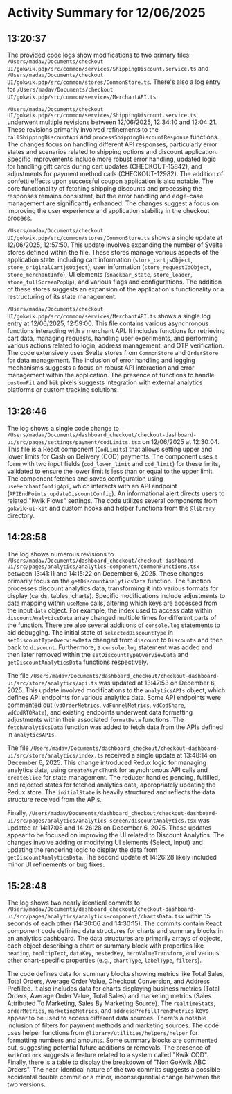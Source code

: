 # Activity Summary for 12/06/2025

## 13:20:37
The provided code logs show modifications to two primary files: `/Users/madav/Documents/checkout UI/gokwik.pdp/src/common/services/ShippingDiscount.service.ts` and `/Users/madav/Documents/checkout UI/gokwik.pdp/src/common/stores/CommonStore.ts`.  There's also a log entry for `/Users/madav/Documents/checkout UI/gokwik.pdp/src/common/services/MerchantAPI.ts`.

`/Users/madav/Documents/checkout UI/gokwik.pdp/src/common/services/ShippingDiscount.service.ts` underwent multiple revisions between 12/06/2025, 12:34:10 and 12:04:21.  These revisions primarily involved refinements to the `callShippingDiscountApi` and `processShippingDiscountResponse` functions.  The changes focus on handling different API responses, particularly error states and scenarios related to shipping options and discount application.  Specific improvements include more robust error handling,  updated logic for handling gift cards during cart updates (CHECKOUT-15842), and adjustments for payment method calls (CHECKOUT-12982).  The addition of confetti effects upon successful coupon application is also notable.  The core functionality of fetching shipping discounts and processing the responses remains consistent, but the error handling and edge-case management are significantly enhanced.  The changes suggest a focus on improving the user experience and application stability in the checkout process.

`/Users/madav/Documents/checkout UI/gokwik.pdp/src/common/stores/CommonStore.ts` shows a single update at 12/06/2025, 12:57:50. This update involves expanding the number of Svelte stores defined within the file.  These stores manage various aspects of the application state, including cart information (`store_cartjsObject`, `store_originalCartjsObject`), user information (`store_requestIdObject`, `store_merchantInfo`), UI elements (`snackbar_state`, `store_loader`, `store_fullScreenPopUp`), and various flags and configurations.  The addition of these stores suggests an expansion of the application's functionality or a restructuring of its state management.


`/Users/madav/Documents/checkout UI/gokwik.pdp/src/common/services/MerchantAPI.ts` shows a single log entry at 12/06/2025, 12:59:00. This file contains various asynchronous functions interacting with a merchant API.  It includes functions for retrieving cart data, managing requests, handling user experiments, and performing various actions related to login, address management, and OTP verification. The code extensively uses Svelte stores from `CommonStore` and `OrderStore` for data management.  The inclusion of error handling and logging mechanisms suggests a focus on robust API interaction and error management within the application.  The presence of functions to handle  `customFit` and `bik` pixels suggests integration with external analytics platforms or custom tracking solutions.


## 13:28:46
The log shows a single code change to `/Users/madav/Documents/dashboard_checkout/checkout-dashboard-ui/src/pages/settings/payment/codLimits.tsx` on 12/06/2025 at 12:30:04.  This file is a React component (`CodLimits`) that allows setting upper and lower limits for Cash on Delivery (COD) payments.  The component uses a form with two input fields (`cod_lower_limit` and `cod_limit`) for these limits,  validated to ensure the lower limit is less than or equal to the upper limit.  The component fetches and saves configuration using `useMerchantConfigApi`, which interacts with an API endpoint (`APIEndPoints.updateDiscountConfig`).  An informational alert directs users to related "Kwik Flows" settings.  The code utilizes several components from `gokwik-ui-kit` and custom hooks and helper functions from the `@library` directory.


## 14:28:58
The log shows numerous revisions to `/Users/madav/Documents/dashboard_checkout/checkout-dashboard-ui/src/pages/analytics/analytics-component/commonFunctions.tsx` between 13:41:11 and 14:15:22 on December 6, 2025.  These changes primarily focus on the `getDiscountAnalyticsData` function.  The function processes discount analytics data, transforming it into various formats for display (cards, tables, charts).  Specific modifications include adjustments to data mapping within `useMemo` calls, altering which keys are accessed from the input `data` object.  For example, the index used to access data within `discountAnalyticsData` array changed multiple times for different parts of the function.  There are also several additions of `console.log` statements to aid debugging.  The initial state of `selectedDiscountType` in `setDiscountTypeOverviewData` changed from `discount` to `Discounts` and then back to `discount`.  Furthermore, a `console.log` statement was added and then later removed within the `setDiscountTypeOverviewData` and `getDiscountAnalyticsData` functions respectively.


The file `/Users/madav/Documents/dashboard_checkout/checkout-dashboard-ui/src/store/analytics/api.ts` was updated at 13:47:53 on December 6, 2025. This update involved modifications to the `analyticsAPIs` object, which defines API endpoints for various analytics data.  Some API endpoints were commented out (`vdOrderMetrics`, `vdFunnelMetrics`, `vdCodShare`, `vdCodRTORate`), and existing endpoints underwent data formatting adjustments within their associated `formatData` functions. The `fetchAnalyticsData` function was added to fetch data from the APIs defined in `analyticsAPIs`.


The file `/Users/madav/Documents/dashboard_checkout/checkout-dashboard-ui/src/store/analytics/index.ts` received a single update at 13:48:14 on December 6, 2025. This change introduced Redux logic for managing analytics data, using `createAsyncThunk` for asynchronous API calls and `createSlice` for state management. The reducer handles pending, fulfilled, and rejected states for fetched analytics data, appropriately updating the Redux store.  The `initialState` is heavily structured and reflects the data structure received from the APIs.


Finally, `/Users/madav/Documents/dashboard_checkout/checkout-dashboard-ui/src/pages/analytics/analytics-screen/discountAnalytics.tsx` was updated at 14:17:08 and 14:26:28 on December 6, 2025.  These updates appear to be focused on improving the UI related to Discount Analytics.  The changes involve adding or modifying UI elements (Select, Input) and updating the rendering logic to display the data from `getDiscountAnalyticsData`. The second update at 14:26:28 likely included minor UI refinements or bug fixes.


## 15:28:48
The log shows two nearly identical commits to `/Users/madav/Documents/dashboard_checkout/checkout-dashboard-ui/src/pages/analytics/analytics-component/chartsData.tsx`  within 15 seconds of each other (14:30:06 and 14:30:15).  The commits contain React component code defining data structures for charts and summary blocks in an analytics dashboard.  The data structures are primarily arrays of objects, each object describing a chart or summary block with properties like `heading`, `tooltipText`, `dataKey`, `nestedKey`,  `heroValueTransform`, and various other chart-specific properties (e.g., `chartType`, `labelType`, `filters`).

The code defines data for summary blocks showing metrics like Total Sales, Total Orders, Average Order Value, Checkout Conversion, and Address Prefilled.  It also includes data for charts displaying business metrics (Total Orders, Average Order Value, Total Sales) and marketing metrics (Sales Attributed To Marketing, Sales By Marketing Source).  The `realtimeStats`, `orderMetrics`, `marketingMetrics`, and `addressPrefillTrendMetrics` keys appear to be used to access different data sources.  There's a notable inclusion of filters for payment methods and marketing sources.  The code uses helper functions from `@library/utilities/helpers/helper` for formatting numbers and amounts.  Some summary blocks are commented out, suggesting potential future additions or removals.  The presence of `kwikCodLock` suggests a feature related to a system called "Kwik COD".  Finally, there is a table to display the breakdown of  "Non GoKwik ABC Orders".  The near-identical nature of the two commits suggests a possible accidental double commit or a minor, inconsequential change between the two versions.
